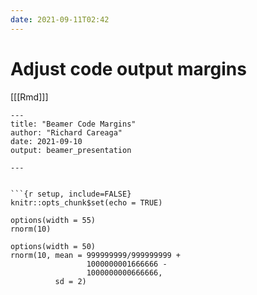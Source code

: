 ```yaml
---
date: 2021-09-11T02:42
---
```


# Adjust code output margins

[[[Rmd]]]

```
---
title: "Beamer Code Margins"
author: "Richard Careaga"
date: 2021-09-10
output: beamer_presentation

---


```{r setup, include=FALSE}
knitr::opts_chunk$set(echo = TRUE)
```

```{r, tidy='styler', tidy.opts=list(strict=TRUE)}
options(width = 55)
rnorm(10)
```

```{r}
options(width = 50)
rnorm(10, mean = 999999999/999999999 + 
                 1000000001666666 - 
                 1000000000666666, 
          sd = 2)
```


```


